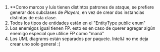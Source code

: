 1. **Como marcos y luis tienen distintos patrones de ataque, se prefiere generar dos subclases de _Players_, en vez de crear dos instancias distintas de esta clase.
2. Todos los tipos de entidades están en el "EntityType public enum"
3. Los enemigos igual tienen FP. esto es en caso de querer agregar algún enemigo especial que utilice FP como "maná"
4. Los UML diagrams están separados por paquete. InteliJ no me deja crear uno solo general :(